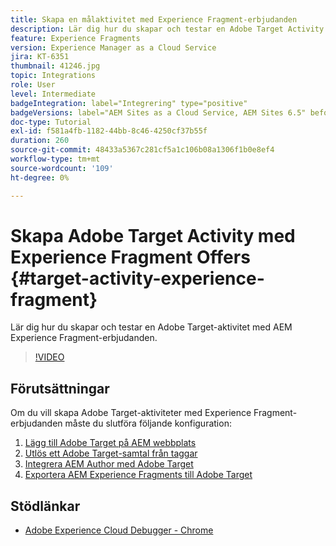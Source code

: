 ```yaml
---
title: Skapa en målaktivitet med Experience Fragment-erbjudanden
description: Lär dig hur du skapar och testar en Adobe Target Activity med AEM Experience Fragment.
feature: Experience Fragments
version: Experience Manager as a Cloud Service
jira: KT-6351
thumbnail: 41246.jpg
topic: Integrations
role: User
level: Intermediate
badgeIntegration: label="Integrering" type="positive"
badgeVersions: label="AEM Sites as a Cloud Service, AEM Sites 6.5" before-title="false"
doc-type: Tutorial
exl-id: f581a4fb-1182-44bb-8c46-4250cf37b55f
duration: 260
source-git-commit: 48433a5367c281cf5a1c106b08a1306f1b0e8ef4
workflow-type: tm+mt
source-wordcount: '109'
ht-degree: 0%

---
```


# Skapa Adobe Target Activity med Experience Fragment Offers {#target-activity-experience-fragment}

Lär dig hur du skapar och testar en Adobe Target-aktivitet med AEM Experience Fragment-erbjudanden.

>[!VIDEO](https://video.tv.adobe.com/v/41246?quality=12&learn=on)

## Förutsättningar

Om du vill skapa Adobe Target-aktiviteter med Experience Fragment-erbjudanden måste du slutföra följande konfiguration:

1. [Lägg till Adobe Target på AEM webbplats](./add-target-launch-extension.md)
1. [Utlös ett Adobe Target-samtal från taggar](./load-and-fire-target.md)
1. [Integrera AEM Author med Adobe Target](./setup-aem-target-cloud-service.md)
1. [Exportera AEM Experience Fragments till Adobe Target](./export-experience-fragment-target.md)

## Stödlänkar

* [Adobe Experience Cloud Debugger - Chrome](https://chrome.google.com/webstore/detail/adobe-experience-platform/bfnnokhpnncpkdmbokanobigaccjkpob)
